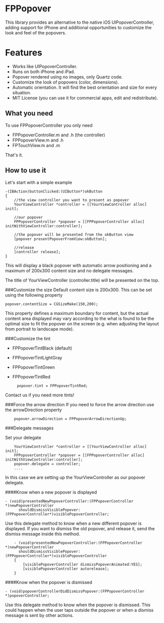 FPPopover
========
This library provides an alternative to the native iOS UIPopoverController, 
adding support for iPhone and additional opportunities to customize the look and feel of the popovers.


Features
========

* Works like UIPopoverController.
* Runs on both iPhone and iPad.
* Popover rendered using no images, only Quartz code.
* Customize the look of popovers (color, dimensions).
* Automatic orientation. It will find the best orientation and size for every situation.
* MIT License (you can use it for commercial apps, edit and redistribute).


What you need
---

To use FPPopoverController you only need

* FPPopoverController.m and .h    (the controller)
* FPPopoverView.m and .h
* FPTouchView.m and .m

That's it.




How to use it
---  

Let's start with a simple example
    
    -(IBAction)buttonClicked:(UIButton*)okButton
    {
        //the view controller you want to present as popover
        YourViewController *controller = [[YourViewController alloc] init]; 

        //our popover
        FPPopoverController *popover = [[FPPopoverController alloc] initWithViewController:controller]; 
        
        //the popover will be presented from the okButton view 
        [popover presentPopoverFromView:okButton]; 
    
        //release
        [controller release];
    }
    
This will display a black popover with automatic arrow positioning and a maximum of 200x300 content size and no delegate messages.

The title of YourViewController (controller.title) will be presented on the top.

###Customize the size
Default content size is 200x300. This can be set using the following property

    popover.contentSize = CGSizeMake(150,200);

This property defines a maximum boundary for content, but the actual content area displayed may
vary according to the what is found to be the optimal size to fit the popover on the screen (e.g. when adjusting the layout from portrait to landscape mode).

###Customize the tint

* FPPopoverTintBlack  (default)
* FPPopoverTintLightGray
* FPPopoverTintGreen
* FPPopoverTintRed

        popover.tint = FPPopoverTintRed;
    
Contact us if you need more tints!

###Force the arrow direction
If you need to force the arrow direction use the arrowDirection property

        popover.arrowDirection = FPPopoverArrowDirectionUp;


###Delegate messages

Set your delegate
    
        YourViewController *controller = [[YourViewController alloc] init]; 
        FPPopoverController *popover = [[FPPopoverController alloc] initWithViewController:controller]; 
        popover.delegate = controller;
        ....
        
In this case we are setting up the YourViewController as our popover delegate.

####Know when a new popover is displayed

    - (void)presentedNewPopoverController:(FPPopoverController *)newPopoverController 
          shouldDismissVisiblePopover:(FPPopoverController*)visiblePopoverController;

Use this delegate method to know when a new different popover is displayed. If you want to dismiss the old popover, and release it, send the dismiss message inside this method.

        - (void)presentedNewPopoverController:(FPPopoverController *)newPopoverController 
          shouldDismissVisiblePopover:(FPPopoverController*)visiblePopoverController
        {
            [visiblePopoverController dismissPopoverAnimated:YES];
            [visiblePopoverController autorelease];
        }

####Know when the popover is dismissed

    - (void)popoverControllerDidDismissPopover:(FPPopoverController *)popoverController;

Use this delegate method to know when the popover is dismissed. This could happen when the user taps outside the popover or when a dismiss message is sent by other actions.

